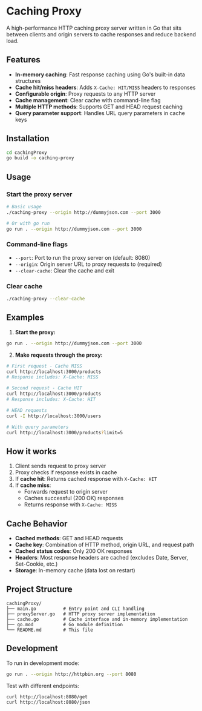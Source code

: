 
# Caching Proxy

A high-performance HTTP caching proxy server written in Go that sits between clients and origin servers to cache responses and reduce backend load.

## Features

- **In-memory caching**: Fast response caching using Go's built-in data structures
- **Cache hit/miss headers**: Adds `X-Cache: HIT/MISS` headers to responses
- **Configurable origin**: Proxy requests to any HTTP server
- **Cache management**: Clear cache with command-line flag
- **Multiple HTTP methods**: Supports GET and HEAD request caching
- **Query parameter support**: Handles URL query parameters in cache keys

## Installation

```bash
cd cachingProxy
go build -o caching-proxy
```

## Usage

### Start the proxy server
```bash
# Basic usage
./caching-proxy --origin http://dummyjson.com --port 3000

# Or with go run
go run . --origin http://dummyjson.com --port 3000
```

### Command-line flags
- `--port`: Port to run the proxy server on (default: 8080)
- `--origin`: Origin server URL to proxy requests to (required)
- `--clear-cache`: Clear the cache and exit

### Clear cache
```bash
./caching-proxy --clear-cache
```

## Examples

1. **Start the proxy:**
```bash
go run . --origin http://dummyjson.com --port 3000
```

2. **Make requests through the proxy:**
```bash
# First request - Cache MISS
curl http://localhost:3000/products
# Response includes: X-Cache: MISS

# Second request - Cache HIT
curl http://localhost:3000/products  
# Response includes: X-Cache: HIT

# HEAD requests
curl -I http://localhost:3000/users

# With query parameters
curl http://localhost:3000/products?limit=5
```

## How it works

1. Client sends request to proxy server
2. Proxy checks if response exists in cache
3. If **cache hit**: Returns cached response with `X-Cache: HIT`
4. If **cache miss**: 
   - Forwards request to origin server
   - Caches successful (200 OK) responses
   - Returns response with `X-Cache: MISS`

## Cache Behavior

- **Cached methods**: GET and HEAD requests
- **Cache key**: Combination of HTTP method, origin URL, and request path
- **Cached status codes**: Only 200 OK responses
- **Headers**: Most response headers are cached (excludes Date, Server, Set-Cookie, etc.)
- **Storage**: In-memory cache (data lost on restart)

## Project Structure

```
cachingProxy/
├── main.go          # Entry point and CLI handling
├── proxyServer.go   # HTTP proxy server implementation
├── cache.go         # Cache interface and in-memory implementation
├── go.mod           # Go module definition
└── README.md        # This file
```

## Development

To run in development mode:
```bash
go run . --origin http://httpbin.org --port 8080
```

Test with different endpoints:
```bash
curl http://localhost:8080/get
curl http://localhost:8080/json